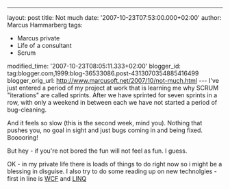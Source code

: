 ---
layout: post
title: Not much
date: '2007-10-23T07:53:00.000+02:00'
author: Marcus Hammarberg
tags:
  - Marcus private
  - Life of a
consultant
  - Scrum

modified_time: '2007-10-23T08:05:11.333+02:00'
blogger_id: tag:blogger.com,1999:blog-36533086.post-4313070354885416499
blogger_orig_url: http://www.marcusoft.net/2007/10/not-much.html ---
I've just entered a period of my project at work that is learning me why
SCRUM "iterations" are called sprints. After we have sprinted for seven
sprints in a row, with only a weekend in between each we have not
started a period of bug-cleaning.

And it feels so slow (this is the second week, mind you). Nothing that
pushes you, no goal in sight and just bugs coming in and being fixed.
Booooring!

But hey - if you're not bored the fun will not
feel as fun. I guess.

OK - in my private life there is loads of things to do right now so i
might be a blessing in disguise. I also try to do some reading up on new
technolgies - first in line is
[WCF](http://www.google.se/search?hl=sv&q=wcf+introduction&meta=) and
[LINQ](http://www.google.se/search?hl=sv&q=linq+introduction&meta=)
